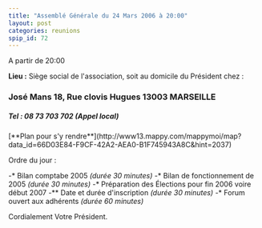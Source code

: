 ```yaml
---
title: "Assemblé Générale du 24 Mars 2006 à 20:00"
layout: post
categories: reunions
spip_id: 72
---
```

<div class="chapo">
A partir de 20:00 
</div>


**Lieu :**
Siège social de l'association, soit au domicile du Président chez :

<h3>José Mans
18, Rue clovis Hugues
13003 MARSEILLE

<h5>Tel : 08 73 703 702 (Appel local)</h5>


<p>[**Plan pour s'y rendre**](http://www13.mappy.com/mappymoi/map?data_id=66D03E84-F9CF-42A2-AEA0-B1F745943A8C&amp;hint=2037)  </p>


Ordre du jour :

-* Bilan comptabe 2005 *(durée 30 minutes)*
-* Bilan de fonctionnement de 2005 *(durée 30 minutes)*
-* Préparation des Élections pour fin 2006 voire début 2007
-** Date et durée d'inscription *(durée 30 minutes)*
-* Forum ouvert aux adhérents *(durée 60 minutes)*


Cordialement
Votre Président.